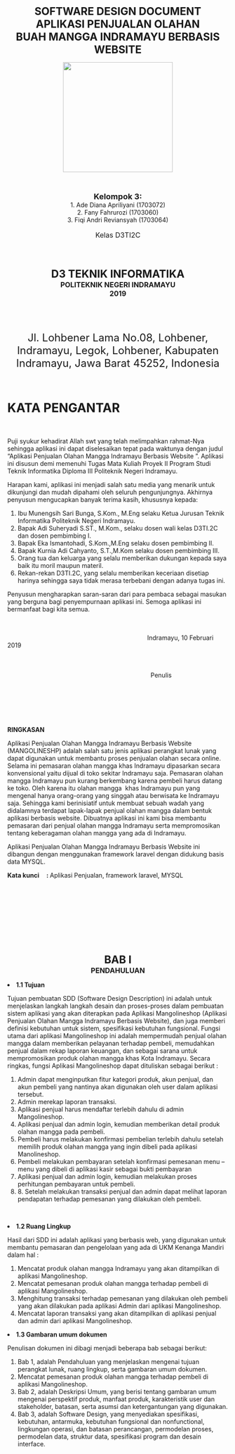 <p align="center"><font size="5"><b>SOFTWARE DESIGN DOCUMENT</b></font><br>
	<font size="5"><b>APLIKASI PENJUALAN OLAHAN</b></font><br>
	<font size="5"><b>BUAH MANGGA INDRAMAYU BERBASIS WEBSITE</b></font><br></p>

<p align="center"><img src="Gambar/POLINDRA.png" width="250" height="250"></p>

<br>

<p align="center">
    <b><font size="4">Kelompok 3:</font></b><br>
    1. Ade Diana Apriliyani	 (1703072) <br>
    2. Fany Fahrurozi (1703060)<br>
    3. Fiqi Andri Reviansyah (1703064)<br>
</p>
<center><font size="3"><p align="center">Kelas D3TI2C</p></font></center>

<br>

<br>

<p align="center"><b><font size="5">D3 TEKNIK INFORMATIKA</font></b><br>
<b><font size="3">POLITEKNIK NEGERI INDRAMAYU</font></b><br>
<b><font size="3">2019</font></b></p>
<p>&nbsp;</p>

<p><strong>&nbsp;</strong></p>
<p align="center"><font size="5">Jl. Lohbener Lama No.08, Lohbener, Indramayu, Legok, Lohbener, Kabupaten Indramayu, Jawa Barat 45252, Indonesia</font><br>

<p></p>
<p><strong>&nbsp;</strong></p>
<h1><strong>KATA PENGANTAR</strong></h1>
<p>&nbsp;</p>
<p>Puji syukur kehadirat Allah swt yang telah melimpahkan rahmat-Nya sehingga aplikasi ini dapat diselesaikan tepat pada waktunya dengan judul &ldquo;Aplikasi Penjualan Olahan Mangga Indramayu Berbasis Website &rdquo;. Aplikasi ini disusun demi memenuhi Tugas Mata Kuliah Proyek II Program Studi Teknik Informatika Diploma III Politeknik Negeri Indramayu.</p>
<p>Harapan kami, aplikasi ini menjadi salah satu media yang menarik untuk dikunjungi dan mudah dipahami oleh seluruh pengunjungnya. Akhirnya penyusun mengucapkan banyak terima kasih, khususnya kepada:</p>
<ol>
<li>Ibu Munengsih Sari Bunga, S.Kom., M.Eng selaku Ketua Jurusan Teknik Informatika Politeknik Negeri Indramayu.</li>
<li>Bapak Adi Suheryadi S.ST., M.Kom., selaku dosen wali kelas D3TI.2C dan dosen pembimbing I.</li>
<li>Bapak Eka Ismantohadi, S.Kom.,M.Eng selaku dosen pembimbing II.</li>
<li>Bapak Kurnia Adi Cahyanto, S.T.,M.Kom selaku dosen pembimbing III.</li>
<li>Orang tua dan keluarga yang selalu memberikan dukungan kepada saya baik itu moril maupun materil.</li>
<li>Rekan-rekan D3TI.2C, yang selalu memberikan keceriaan disetiap harinya sehingga saya tidak merasa terbebani dengan adanya tugas ini.</li>
</ol>
<p>Penyusun mengharapkan saran-saran dari para pembaca sebagai masukan yang berguna bagi penyempurnaan aplikasi ini. Semoga aplikasi ini bermanfaat bagi kita semua.</p>
<p><br /> <br /> &nbsp; &nbsp; &nbsp; &nbsp; &nbsp; &nbsp; &nbsp; &nbsp; &nbsp; &nbsp; &nbsp; &nbsp; &nbsp; &nbsp; &nbsp; &nbsp; &nbsp; &nbsp; &nbsp; &nbsp; &nbsp; &nbsp; &nbsp; &nbsp; &nbsp; &nbsp; &nbsp; &nbsp; &nbsp; &nbsp; &nbsp; &nbsp; &nbsp; &nbsp; &nbsp; &nbsp; &nbsp; &nbsp; &nbsp; &nbsp; &nbsp;Indramayu, 10 Februari 2019<br /> <br /> <br /> <br /> &nbsp; &nbsp; &nbsp; &nbsp; &nbsp; &nbsp; &nbsp; &nbsp; &nbsp; &nbsp; &nbsp; &nbsp; &nbsp; &nbsp; &nbsp; &nbsp; &nbsp; &nbsp; &nbsp; &nbsp; &nbsp; &nbsp; &nbsp; &nbsp; &nbsp; &nbsp; &nbsp; &nbsp; &nbsp; &nbsp; &nbsp; &nbsp; &nbsp; &nbsp; &nbsp; &nbsp; &nbsp;&nbsp; &nbsp; &nbsp; &nbsp; &nbsp; Penulis</p>
<p><strong>&nbsp;</strong></p>
<p><strong>&nbsp;</strong></p>
<p><strong>&nbsp;</strong></p>
<p><strong>RINGKASAN </strong></p>
<p>Aplikasi Penjualan Olahan Mangga Indramayu Berbasis Website (MANGOLINESHP) adalah salah satu jenis aplikasi perangkat lunak yang dapat digunakan untuk membantu proses penjualan olahan secara online. Selama ini pemasaran olahan mangga khas Indramayu dipasarkan secara konvensional yaitu dijual di toko sekitar Indramayu saja. Pemasaran olahan mangga Indramayu pun kurang berkembang karena pembeli harus datang ke toko. Oleh karena itu olahan mangga&nbsp; khas Indramayu pun yang mengenal hanya orang-orang yang singgah atau berwisata ke Indramayu saja. Sehingga kami berinisiatif untuk membuat sebuah wadah yang didalamnya terdapat lapak-lapak penjual olahan mangga dalam bentuk aplikasi berbasis website. Dibuatnya aplikasi ini kami bisa membantu pemasaran dari penjual olahan mangga Indramayu serta mempromosikan tentang keberagaman olahan mangga yang ada di Indramayu.</p>
<p>Aplikasi Penjualan Olahan Mangga Indramayu Berbasis Website ini dibangun dengan menggunakan framework laravel dengan didukung basis data MYSQL.</p>
<p><strong>Kata kunci&nbsp;&nbsp;&nbsp;&nbsp; : </strong>Aplikasi Penjualan, framework laravel, MYSQL</p>
<p>&nbsp;</p>
<p>&nbsp;</p>
<p>&nbsp;</p>
<p><strong><br /> </strong></p>
<p><strong>&nbsp;</strong></p>

<p align="center"><b><font size="5">BAB I</font></b><br>
<b><font size="3">PENDAHULUAN</font></b></p>

<li><strong>1.1	Tujuan</strong></li>

<p>Tujuan pembuatan SDD (Software Design Description) ini   adalah untuk menjelaskan langkah langkah desain dan proses-proses dalam pembuatan sistem aplikasi yang akan diterapkan pada Aplikasi Mangolineshop (Aplikasi Penjualan Olahan Mangga Indramayu Berbasis Website), dan juga memberi definisi kebutuhan untuk sistem, spesifikasi kebutuhan fungsional. 
Fungsi utama dari aplikasi Mangolineshop ini adalah mempermudah penjual olahan mangga dalam memberikan pelayanan terhadap pembeli, memudahkan penjual dalam rekap laporan keuangan, dan sebagai sarana untuk mempromosikan produk olahan mangga khas Kota Indramayu.
Secara ringkas, fungsi Aplikasi Mangolineshop dapat dituliskan sebagai berikut : 
</p>
<ol>
<li>Admin dapat menginputkan fitur kategori produk, akun penjual, dan akun pembeli yang nantinya akan digunakan oleh user dalam aplikasi tersebut.</li>
<li>Admin merekap laporan transaksi.</li>
<li>Aplikasi penjual harus mendaftar terlebih dahulu di admin Mangolineshop.</li>
<li>Aplikasi penjual dan admin login, kemudian memberikan detail produk olahan mangga pada pembeli.</li>
<li>Pembeli harus melakukan konfirmasi pembelian terlebih dahulu setelah memilih produk olahan mangga yang ingin dibeli pada aplikasi Manolineshop.</li>
<li>Pembeli melakukan pembayaran setelah konfirmasi pemesanan menu – menu yang dibeli di aplikasi kasir sebagai bukti pembayaran</li>
<li>Aplikasi penjual dan admin login, kemudian melakukan proses perhitungan pembayaran untuk pembeli.</li>
<li>8.	Setelah melakukan transaksi penjual dan admin dapat melihat laporan pendapatan terhadap pemesanan yang dilakukan oleh pembeli. </li>
</ol>
<p>&nbsp;</p>

<li><strong>1.2	Ruang Lingkup</strong></li>

<p>Hasil dari SDD ini adalah aplikasi yang berbasis web, yang digunakan untuk membantu pemasaran dan pengelolaan yang ada di UKM Kenanga Mandiri dalam hal :</p>
<ol>
	<li>Mencatat produk olahan mangga Indramayu yang akan ditampilkan di aplikasi Mangolineshop.</li>
	<li>Mencatat pemesanan produk olahan mangga terhadap pembeli di aplikasi Mangolineshop.</li>
	<li>Menghitung transaksi terhadap pemesanan yang dilakukan oleh pembeli yang akan dilakukan pada aplikasi Admin dari aplikasi Mangolineshop.</li>
	<li>Mencatat laporan transaksi yang akan ditampilkan di aplikasi penjual dan admin dari aplikasi Mangolineshop.</li>
</ol>



<li><strong>1.3	Gambaran umum dokumen</strong></li>

<p>Penulisan dokumen ini dibagi menjadi beberapa bab sebagai berikut: </p>
<ol>
	<li>Bab 1, adalah Pendahuluan yang menjelaskan mengenai tujuan perangkat lunak, ruang lingkup, serta gambaran umum dokumen. </li>
	<li>Mencatat pemesanan produk olahan mangga terhadap pembeli di aplikasi Mangolineshop.</li>
	<li>Bab 2, adalah Deskripsi Umum, yang berisi tentang gambaran umum mengenai perspektif produk, manfaat produk, karakteristik user dan stakeholder, batasan, serta asumsi dan ketergantungan yang digunakan. </li>
	<li>Bab 3, adalah Software Design, yang menyediakan spesifikasi, kebutuhan, antarmuka, kebutuhan fungsional dan nonfunctional, lingkungan operasi, dan batasan perancangan, permodelan proses, permodelan data, struktur data, spesifikasi program dan desain interface.</li>
	</ol>

